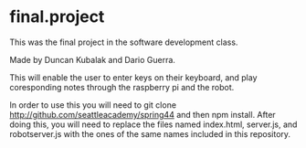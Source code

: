 # final.project
This was the final project in the software development class.


Made by Duncan Kubalak and Dario Guerra.


This will enable the user to enter keys on their keyboard, and play coresponding notes through the raspberry pi and the robot.

In order to use this you will need to git clone http://github.com/seattleacademy/spring44 and then npm install. After doing this, you will need to replace the files named index.html, server.js, and robotserver.js with the ones of the same names included in this repository.
